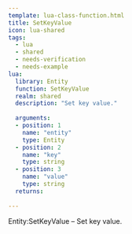 ```yaml
---
template: lua-class-function.html
title: SetKeyValue
icon: lua-shared
tags:
  - lua
  - shared
  - needs-verification
  - needs-example
lua:
  library: Entity
  function: SetKeyValue
  realm: shared
  description: "Set key value."
  
  arguments:
  - position: 1
    name: "entity"
    type: Entity
  - position: 2
    name: "key"
    type: string
  - position: 3
    name: "value"
    type: string
  returns:
    
---
```


<div class="lua__search__keywords">
Entity:SetKeyValue &#x2013; Set key value.
</div>
